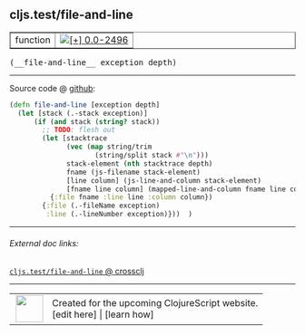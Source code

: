 ## cljs.test/file-and-line



 <table border="1">
<tr>
<td>function</td>
<td><a href="https://github.com/cljsinfo/cljs-api-docs/tree/0.0-2496"><img valign="middle" alt="[+] 0.0-2496" title="Added in 0.0-2496" src="https://img.shields.io/badge/+-0.0--2496-lightgrey.svg"></a> </td>
</tr>
</table>


 <samp>
(__file-and-line__ exception depth)<br>
</samp>

---







Source code @ [github](https://github.com/clojure/clojurescript/blob/r2723/src/cljs/cljs/test.cljs#L332-L345):

```clj
(defn file-and-line [exception depth]
  (let [stack (.-stack exception)]
      (if (and stack (string? stack))
        ;; TODO: flesh out
        (let [stacktrace
              (vec (map string/trim
                     (string/split stack #"\n")))
              stack-element (nth stacktrace depth)
              fname (js-filename stack-element)
              [line column] (js-line-and-column stack-element)
              [fname line column] (mapped-line-and-column fname line column)]
          {:file fname :line line :column column})
        {:file (.-fileName exception)
         :line (.-lineNumber exception)}))  )
```

<!--
Repo - tag - source tree - lines:

 <pre>
clojurescript @ r2723
└── src
    └── cljs
        └── cljs
            └── <ins>[test.cljs:332-345](https://github.com/clojure/clojurescript/blob/r2723/src/cljs/cljs/test.cljs#L332-L345)</ins>
</pre>

-->

---



###### External doc links:

[`cljs.test/file-and-line` @ crossclj](http://crossclj.info/fun/cljs.test.cljs/file-and-line.html)<br>

---

 <table>
<tr><td>
<img valign="middle" align="right" width="48px" src="http://i.imgur.com/Hi20huC.png">
</td><td>
Created for the upcoming ClojureScript website.<br>
[edit here] | [learn how]
</td></tr></table>

[edit here]:https://github.com/cljsinfo/cljs-api-docs/blob/master/cljsdoc/cljs.test/file-and-line.cljsdoc
[learn how]:https://github.com/cljsinfo/cljs-api-docs/wiki/cljsdoc-files

<!--

This information was too distracting to show to readers, but I'll leave it
commented here since it is helpful to:

- pretty-print the data used to generate this document
- and show how to retrieve that data



The API data for this symbol:

```clj
{:ns "cljs.test",
 :name "file-and-line",
 :type "function",
 :signature ["[exception depth]"],
 :source {:code "(defn file-and-line [exception depth]\n  (let [stack (.-stack exception)]\n      (if (and stack (string? stack))\n        ;; TODO: flesh out\n        (let [stacktrace\n              (vec (map string/trim\n                     (string/split stack #\"\\n\")))\n              stack-element (nth stacktrace depth)\n              fname (js-filename stack-element)\n              [line column] (js-line-and-column stack-element)\n              [fname line column] (mapped-line-and-column fname line column)]\n          {:file fname :line line :column column})\n        {:file (.-fileName exception)\n         :line (.-lineNumber exception)}))  )",
          :title "Source code",
          :repo "clojurescript",
          :tag "r2723",
          :filename "src/cljs/cljs/test.cljs",
          :lines [332 345]},
 :full-name "cljs.test/file-and-line",
 :full-name-encode "cljs.test/file-and-line",
 :history [["+" "0.0-2496"]]}

```

Retrieve the API data for this symbol:

```clj
;; from Clojure REPL
(require '[clojure.edn :as edn])
(-> (slurp "https://raw.githubusercontent.com/cljsinfo/cljs-api-docs/catalog/cljs-api.edn")
    (edn/read-string)
    (get-in [:symbols "cljs.test/file-and-line"]))
```

-->
